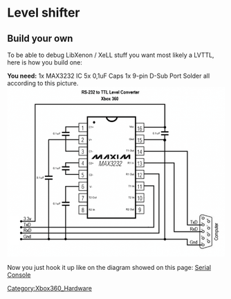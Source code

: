# Level shifter

## Build your own

To be able to debug LibXenon / XeLL stuff you want most likely a LVTTL,
here is how you build one:

**You need:**
1x MAX3232 IC
5x 0,1uF Caps
1x 9-pin D-Sub Port
Solder all according to this picture.
![<File:360_rs232_build.png>](../images/360_rs232_build.png)

Now you just hook it up like on the diagram showed on this page:
[Serial Console](../Serial_Console)

[Category:Xbox360_Hardware](../Category_Xbox360_Hardware)